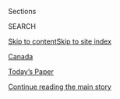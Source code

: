 <div id="app">

<div>

<div class="NYTAppHideMasthead css-zz1s19 e1suatyy0">

<div class="section css-ui9rw0 e1suatyy2">

<div class="css-11hrj97 er09x8g0">

<div class="css-6n7j50">

</div>

<span class="css-1dv1kvn">Sections</span>

<div class="css-10488qs">

<span class="css-1dv1kvn">SEARCH</span>

</div>

[Skip to content](#site-content)[Skip to site
index](#site-index)

</div>

<div id="masthead-section-label" class="css-1fnb9ct eaxe0e00">

[Canada](https://www.nytimes3xbfgragh.onion/section/world/canada)

</div>

<div class="css-10698na e1huz5gh0">

</div>

</div>

<div id="masthead-bar-one" class="section hasLinks css-15hmgas e1csuq9d3">

<div class="css-uqyvli e1csuq9d0">

</div>

<div class="css-1uqjmks e1csuq9d1">

</div>

<div class="css-9e9ivx">

[](https://myaccount.nytimes3xbfgragh.onion/auth/login?response_type=cookie&client_id=vi)

</div>

<div class="css-1bvtpon e1csuq9d2">

[Today’s Paper](https://www.nytimes3xbfgragh.onion/section/todayspaper)

</div>

</div>

</div>

</div>

<div data-aria-hidden="false">

<div id="site-content" data-role="main">

<div class="css-1ffjgkm">

</div>

<div id="top-wrapper" class="css-15p45cc eaca97t0" type="top">

<div id="top-slug" class="css-19x0jxb eaca97t1" hidden="">

Advertisement

</div>

[Continue reading the main
story](#after-top)

<div class="ad top-wrapper" style="text-align:center;height:100%;display:block;min-height:90px">

<div id="top" class="place-ad" data-position="top" data-size-key="top">

</div>

</div>

<div id="after-top">

</div>

</div>

<div id="collection-canada" class="section css-15h4p1b e9abtgs0">

<div class="css-1j21atc e1svk9qx1">

<div class="css-fmiefx e1svk9qx2">

<div class="css-1hk7r2m eu54l5x0">

<div id="sponsor-wrapper" class="css-7a1pgi eaca97t0" type="sponsor" hidden="">

<div id="sponsor-slug" class="css-1l4mleb eaca97t1" hidden="">

Supported by

</div>

[Continue reading the main
story](#after-sponsor)

<div id="sponsor" class="ad sponsor-wrapper" style="text-align:left;height:100%;display:block">

</div>

<div id="after-sponsor">

</div>

</div>

</div>

### <span class="css-5xm8y ezz4tcd1">[World](/section/world)</span>

</div>

<div class="css-nfcc9b e1svk9qx3">

<div class="css-vl9dhg e1svk9qx5">

<div class="css-1nrhkj6 e1svk9qx6">

# Canada

<div class="follow-button-placeholder" data-collection-id="">

</div>

</div>

</div>

</div>

</div>

<div class="css-185go5a e1o5byef0">

<div class="css-15cbhtu">

  - [Latest](#stream-panel)
  - <span class="css-6n7j50">Search</span>
    <div class="control">
    <div class="label-container css-1dv1kvn">
    Search
    </div>
    <div class="css-wm4t3d">
    **<span id="clear-search-input" class="css-1dv1kvn">Clear this text
    input</span>
    </div>
    </div>
    <span class="css-1iovbfw"></span>

<div id="stream-panel" class="section css-8msx5b e1jz0cab1">

<div class="css-13mho3u">

1.  
    
    <div class="css-1cp3ece">
    
    <div class="css-1l4spti">
    
    [](/2020/08/17/world/canada/finance-minister-resigns-trudeau.html)
    
    <div class="css-79elbk">
    
    ![](https://static01.graylady3jvrrxbe.onion/images/2020/08/17/world/17canada-minister1/17canada-minister1-thumbWide.jpg?quality=75&auto=webp&disable=upscale)
    
    </div>
    
    ## Canada Finance Minister Quits Post Amid Charity Scandal
    
    Bill Morneau insisted his stepping down was not related to a
    conflict-of-interest controversy that has embroiled him and Prime
    Minister Justin Trudeau of Canada.
    
    <div class="css-1nqbnmb ea5icrr0">
    
    By <span class="css-1n7hynb">Ian
    Austen</span>
    
    </div>
    
    </div>
    
    <div class="css-1lc2l26 e1xfvim33">
    
    </div>
    
    </div>

2.  
    
    <div class="css-1cp3ece">
    
    <div class="css-1l4spti">
    
    [](/2020/08/17/world/canada/toronto-g20-settlement.html)
    
    <div class="css-79elbk">
    
    ![](https://static01.graylady3jvrrxbe.onion/images/2020/08/17/world/17canada/17canada-thumbWide.jpg?quality=75&auto=webp&disable=upscale)
    
    </div>
    
    ## Toronto Police to Pay $12.5 Million to Protesters Arrested During 2010 G-20 Summit
    
    Brutal police tactics during the global meeting shocked many
    Canadians, led to 1,100 arrests and were found unlawful.
    
    <div class="css-1nqbnmb ea5icrr0">
    
    By <span class="css-1n7hynb">Ian
    Austen</span>
    
    </div>
    
    </div>
    
    <div class="css-1lc2l26 e1xfvim33">
    
    </div>
    
    </div>

3.  
    
    <div class="css-1cp3ece">
    
    <div class="css-1l4spti">
    
    [](/2020/08/14/world/canada/trump-canada-aluminum-exports.html)
    
    <div class="css-79elbk">
    
    ![](https://static01.graylady3jvrrxbe.onion/images/2020/08/24/world/24canadaletter-aluminium/24canadaletter-aluminium-thumbWide.jpg?quality=75&auto=webp&disable=upscale)
    
    </div>
    
    ### <span class="css-m70j1g">CANADA LETTER</span>
    
    ## Looking Behind Trump’s Latest Attack on Canada’s Aluminum Exports
    
    We spoke with an economist in Washington about the U.S. president’s
    latest trade salvo against his neighboring trade partner.
    
    <div class="css-1nqbnmb ea5icrr0">
    
    By <span class="css-1n7hynb">Ian
    Austen</span>
    
    </div>
    
    </div>
    
    <div class="css-1lc2l26 e1xfvim33">
    
    </div>
    
    </div>

4.  
    
    <div class="css-1cp3ece">
    
    <div class="css-1l4spti">
    
    [](/2020/08/10/world/canada/oscar-peterson-montreal-little-burgundy.html)
    
    <div class="css-79elbk">
    
    ![](https://static01.graylady3jvrrxbe.onion/images/2020/08/06/world/00Montreal-Dispatch/00Montreal-Dispatch-thumbWide-v2.jpg?quality=75&auto=webp&disable=upscale)
    
    </div>
    
    ### <span class="css-m70j1g">Montreal Dispatch</span>
    
    ## Should Montreal Subway Honor Polarizing Priest or Jazz Genius?
    
    A fight to rename a metro stop pits those who want to celebrate a
    revered Black musician against those who want to retain the name of
    a priest who espoused equal rights for Francophone Quebecers — and
    also anti-Semitism.
    
    <div class="css-1nqbnmb ea5icrr0">
    
    By <span class="css-1n7hynb">Dan
    Bilefsky</span>
    
    </div>
    
    </div>
    
    <div class="css-1lc2l26 e1xfvim33">
    
    </div>
    
    </div>

5.  
    
    <div class="css-1cp3ece">
    
    <div class="css-1l4spti">
    
    [](/2020/08/07/world/canada/canada-letter-vaccine.html)
    
    <div class="css-79elbk">
    
    ![](https://static01.graylady3jvrrxbe.onion/images/2020/07/27/us/07canadaletter-moderna/27virus-briefing-lede-thumbWide.jpg?quality=75&auto=webp&disable=upscale)
    
    </div>
    
    ### <span class="css-m70j1g">CANADA LeTTER</span>
    
    ## Canada Has Placed Its First Vaccine Order, but Don’t Expect a ‘Silver Bullet’
    
    Before the federal government announced an order for millions of
    doses of a still unproven vaccine, its top doctor sounded a note of
    caution.
    
    <div class="css-1nqbnmb ea5icrr0">
    
    By <span class="css-1n7hynb">Ian
    Austen</span>
    
    </div>
    
    </div>
    
    <div class="css-1lc2l26 e1xfvim33">
    
    </div>
    
    </div>

6.  
    
    <div class="css-1cp3ece">
    
    <div class="css-1l4spti">
    
    [](/2020/08/07/travel/Canada-border-crossings-coronavirus.html)
    
    <div class="css-79elbk">
    
    ![](https://static01.graylady3jvrrxbe.onion/images/2020/08/06/travel/07canada-virus/07canada-virus-thumbWide-v2.jpg?quality=75&auto=webp&disable=upscale)
    
    </div>
    
    ## Canada to U.S. Visitors: Please Don’t Sneak Across the Border
    
    Some Canadian citizens, concerned about the spread of the
    coronavirus, are taking matters into their own hands and reporting
    illegal American visitors.
    
    <div class="css-1nqbnmb ea5icrr0">
    
    By <span class="css-1n7hynb">Karen
    Schwartz</span>
    
    </div>
    
    </div>
    
    <div class="css-1lc2l26 e1xfvim33">
    
    </div>
    
    </div>

7.  
    
    <div class="css-1cp3ece">
    
    <div class="css-1l4spti">
    
    [](/2020/08/06/world/canada/museum-of-human-rights-discrimination.html)
    
    <div class="css-79elbk">
    
    ![](https://static01.graylady3jvrrxbe.onion/images/2020/07/28/world/00Canada-Museum/00Canada-Museum-thumbWide.jpg?quality=75&auto=webp&disable=upscale)
    
    </div>
    
    ## ‘Racism Is Pervasive and Systemic’ at Canada’s Museum of Human Rights, Report Says
    
    Even before it opened in 2014, the museum was dogged by controversy.
    Now, after discrimination accusations, it has been rebuked.
    
    <div class="css-1nqbnmb ea5icrr0">
    
    By <span class="css-1n7hynb">Catherine Porter <span>and</span> Ian
    Austen</span>
    
    </div>
    
    </div>
    
    <div class="css-1lc2l26 e1xfvim33">
    
    </div>
    
    </div>

8.  
    
    <div class="css-1cp3ece">
    
    <div class="css-1l4spti">
    
    [](/2020/08/06/world/middleeast/saudi-prince-mohammed-lawsuit-aljabri.html)
    
    <div class="css-79elbk">
    
    ![](https://static01.graylady3jvrrxbe.onion/images/2020/05/21/world/06saudi-suit/21saudi-thumbWide.jpg?quality=75&auto=webp&disable=upscale)
    
    </div>
    
    ## Former Saudi Official Accuses the Crown Prince of Trying to Kill Him
    
    Saad Aljabri, a former top intelligence official, filed suit in
    Washington alleging that Crown Prince Mohammed bin Salman sent a
    team of agents to Canada to kill him.
    
    <div class="css-1nqbnmb ea5icrr0">
    
    By <span class="css-1n7hynb">Ben Hubbard <span>and</span> Mark
    Mazzetti</span>
    
    </div>
    
    </div>
    
    <div class="css-1lc2l26 e1xfvim33">
    
    </div>
    
    </div>

9.  
    
    <div class="css-1cp3ece">
    
    <div class="css-1l4spti">
    
    [](/2020/08/06/world/asia/hiroshima-japan-setsuko-thurlow.html)
    
    <div class="css-79elbk">
    
    ![](https://static01.graylady3jvrrxbe.onion/images/2020/08/06/world/06hiroshima-profile/06hiroshima-profile-thumbWide.jpg?quality=75&auto=webp&disable=upscale)
    
    </div>
    
    ### <span class="css-m70j1g">The Saturday Profile</span>
    
    ## Witnessing Nuclear Carnage, Then Devoting Her Life to Peace
    
    Setsuko Thurlow, a survivor of the atomic bombing in Hiroshima 75
    years ago, has used the power of her personal story to try to rid
    the world of nuclear weapons.
    
    <div class="css-1nqbnmb ea5icrr0">
    
    By <span class="css-1n7hynb">Motoko
    Rich</span>
    
    </div>
    
    </div>
    
    <div class="css-1lc2l26 e1xfvim33">
    
    </div>
    
    </div>

10. 
    
    <div class="css-1cp3ece">
    
    <div class="css-1l4spti">
    
    [](/2020/08/04/sports/toronto-nhl-playoffs.html)
    
    <div class="css-79elbk">
    
    ![](https://static01.graylady3jvrrxbe.onion/images/2020/08/04/sports/04nhl-toronto-3/merlin_156430548_d842714e-5d34-4577-8a1d-1ef1a7a59a45-thumbWide.jpg?quality=75&auto=webp&disable=upscale)
    
    </div>
    
    ## Toronto Tones Down Its Postseason Party
    
    The N.H.L. playoffs are proceeding without fans in and around
    Scotiabank Arena, leaving hockey to compete with other leagues for
    attention.
    
    <div class="css-1nqbnmb ea5icrr0">
    
    By <span class="css-1n7hynb">Morgan Campbell</span>
    
    </div>
    
    </div>
    
    <div class="css-1lc2l26 e1xfvim33">
    
    </div>
    
    </div>

<div class="css-13mho3u">

<div class="css-1t62hi8">

<div class="css-1stvaey">

Show
More

<div>

<div style="border:0;clip:rect(0 0 0 0);height:1px;margin:-1px;overflow:hidden;white-space:nowrap;padding:0;width:1px;position:absolute" data-role="log" data-aria-live="assertive">

</div>

<div style="border:0;clip:rect(0 0 0 0);height:1px;margin:-1px;overflow:hidden;white-space:nowrap;padding:0;width:1px;position:absolute" data-role="log" data-aria-live="assertive">

</div>

<div style="border:0;clip:rect(0 0 0 0);height:1px;margin:-1px;overflow:hidden;white-space:nowrap;padding:0;width:1px;position:absolute" data-role="log" data-aria-live="polite">

</div>

<div style="border:0;clip:rect(0 0 0 0);height:1px;margin:-1px;overflow:hidden;white-space:nowrap;padding:0;width:1px;position:absolute" data-role="log" data-aria-live="polite">

</div>

</div>

</div>

</div>

</div>

</div>

<div class="css-g6hk37 supplemental">

<div id="mid1-wrapper" class="css-10wkyv7 eaca97t0" type="lede">

<div id="mid1-slug" class="css-1tag3rd eaca97t1">

Advertisement

</div>

[Continue reading the main
story](#after-mid1)

<div id="mid1" class="ad mid1-wrapper" style="text-align:center;height:100%;display:block;min-height:250px">

</div>

<div id="after-mid1">

</div>

</div>

## Follow Us

<div class="module-body">

  - [**<span data-aria-hidden="true">@porterthereport</span><span class="css-1dv1kvn">twitter
    page for
    @porterthereport</span>](https://twitter.com/porterthereport)
  - [**<span data-aria-hidden="true">@ianrausten</span><span class="css-1dv1kvn">twitter
    page for
    @ianrausten</span>](https://twitter.com/ianrausten)
  - [**<span data-aria-hidden="true">@DanBilefsky</span><span class="css-1dv1kvn">twitter
    page for
    @DanBilefsky</span>](https://twitter.com/DanBilefsky)
  - [**<span data-aria-hidden="true">@lindseywiebe</span><span class="css-1dv1kvn">twitter
    page for @lindseywiebe</span>](https://twitter.com/lindseywiebe)

</div>

<div id="mktg-wrapper" class="css-oxle51 eaca97t0" type="mktg">

<div id="mktg-slug" class="css-1tag3rd eaca97t1">

Advertisement

</div>

[Continue reading the main
story](#after-mktg)

<div id="mktg" class="ad mktg-wrapper" style="text-align:center;height:100%;display:block">

</div>

<div id="after-mktg">

</div>

</div>

</div>

</div>

</div>

</div>

</div>

</div>

## Site Index

<div>

</div>

## Site Information Navigation

  - [© <span>2020</span> <span>The New York Times
    Company</span>](https://help.nytimes3xbfgragh.onion/hc/en-us/articles/115014792127-Copyright-notice)

<!-- end list -->

  - [NYTCo](https://www.nytco.com/)
  - [Contact
    Us](https://help.nytimes3xbfgragh.onion/hc/en-us/articles/115015385887-Contact-Us)
  - [Work with us](https://www.nytco.com/careers/)
  - [Advertise](https://nytmediakit.com/)
  - [T Brand Studio](http://www.tbrandstudio.com/)
  - [Your Ad
    Choices](https://www.nytimes3xbfgragh.onion/privacy/cookie-policy#how-do-i-manage-trackers)
  - [Privacy](https://www.nytimes3xbfgragh.onion/privacy)
  - [Terms of
    Service](https://help.nytimes3xbfgragh.onion/hc/en-us/articles/115014893428-Terms-of-service)
  - [Terms of
    Sale](https://help.nytimes3xbfgragh.onion/hc/en-us/articles/115014893968-Terms-of-sale)
  - [Site
    Map](https://spiderbites.nytimes3xbfgragh.onion)
  - [Help](https://help.nytimes3xbfgragh.onion/hc/en-us)
  - [Subscriptions](https://www.nytimes3xbfgragh.onion/subscription?campaignId=37WXW)

</div>

</div>
